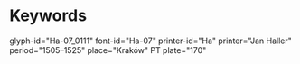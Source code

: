 # Keywords
glyph-id="Ha-07_0111"
font-id="Ha-07"
printer-id="Ha"
printer="Jan Haller"
period="1505–1525"
place="Kraków"
PT plate="170"
